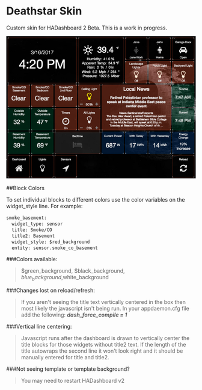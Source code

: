 # Deathstar Skin
Custom skin for HADashboard 2 Beta. This is a work in progress.

![alt tag](/deathstar.jpg)

##Block Colors

To set individual blocks to different colors use the color variables on the widget_style line. For example:
```
smoke_basement:
  widget_type: sensor
  title: Smoke/CO
  title2: Basement
  widget_style: $red_background
  entity: sensor.smoke_co_basement
```
###Colors available: 
> $green_background, $black_background, $blue_background,$white_background

###Changes lost on reload/refresh:
> If you aren't seeing the title text vertically centered in the box then most likely the javascript isn't being run. In your appdaemon.cfg file add the following: ***dash_force_compile = 1***

###Vertical line centering:
> Javascript runs after the dashboard is drawn to vertically center the title blocks for those widgets without title2 text. If the length of the title autowraps the second line it won't look right and it should be manually entered for title and title2.

###Not seeing template or template background?
> You may need to restart HADashboard v2
